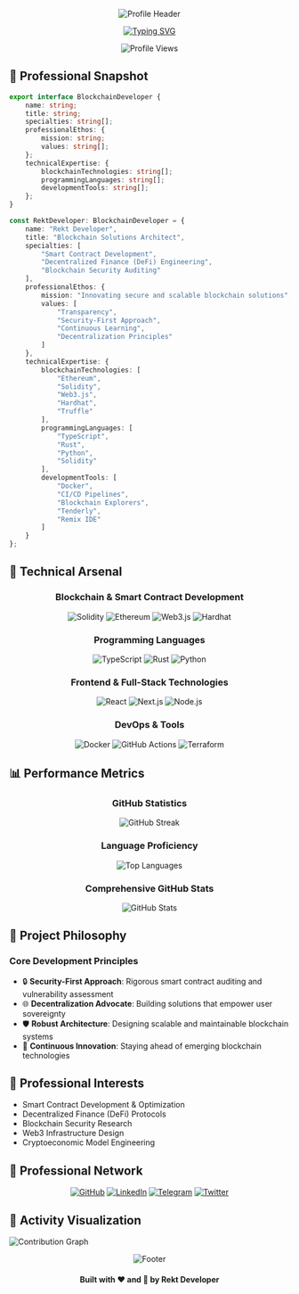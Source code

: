 <div align="center">

![Profile Header](https://capsule-render.vercel.app/api?type=waving&color=0:FF6B6B,100:4ECDC4&height=250&section=header&text=REKT%20DEVELOPER&fontSize=70&animation=twinkling&fontColor=ffffff&fontAlignY=35)

[![Typing SVG](https://readme-typing-svg.herokuapp.com?font=Fira+Code&weight=600&size=25&duration=3000&pause=1000&color=F7F7F7&center=true&vCenter=true&width=800&lines=Blockchain+%26+Web3+Innovator;Smart+Contract+Architecture+Specialist;Decentralized+Systems+Engineer;Security-First+Developer)](https://git.io/typing-svg)

![Profile Views](https://komarev.com/ghpvc/?username=Rekt-Developer&style=for-the-badge&color=blueviolet)
</div>

## 🌟 Professional Snapshot

```typescript
export interface BlockchainDeveloper {
    name: string;
    title: string;
    specialties: string[];
    professionalEthos: {
        mission: string;
        values: string[];
    };
    technicalExpertise: {
        blockchainTechnologies: string[];
        programmingLanguages: string[];
        developmentTools: string[];
    };
}

const RektDeveloper: BlockchainDeveloper = {
    name: "Rekt Developer",
    title: "Blockchain Solutions Architect",
    specialties: [
        "Smart Contract Development",
        "Decentralized Finance (DeFi) Engineering",
        "Blockchain Security Auditing"
    ],
    professionalEthos: {
        mission: "Innovating secure and scalable blockchain solutions",
        values: [
            "Transparency",
            "Security-First Approach",
            "Continuous Learning",
            "Decentralization Principles"
        ]
    },
    technicalExpertise: {
        blockchainTechnologies: [
            "Ethereum", 
            "Solidity", 
            "Web3.js", 
            "Hardhat", 
            "Truffle"
        ],
        programmingLanguages: [
            "TypeScript",
            "Rust",
            "Python",
            "Solidity"
        ],
        developmentTools: [
            "Docker",
            "CI/CD Pipelines",
            "Blockchain Explorers",
            "Tenderly",
            "Remix IDE"
        ]
    }
};
```

## 🔬 Technical Arsenal

<div align="center">

### Blockchain & Smart Contract Development
![Solidity](https://img.shields.io/badge/Solidity-363636?style=for-the-badge&logo=solidity&logoColor=white)
![Ethereum](https://img.shields.io/badge/Ethereum-3C3C3D?style=for-the-badge&logo=Ethereum&logoColor=white)
![Web3.js](https://img.shields.io/badge/Web3.js-F16822?style=for-the-badge&logo=web3dotjs&logoColor=white)
![Hardhat](https://img.shields.io/badge/Hardhat-FFF000?style=for-the-badge&logo=hardhat&logoColor=black)

### Programming Languages
![TypeScript](https://img.shields.io/badge/TypeScript-007ACC?style=for-the-badge&logo=typescript&logoColor=white)
![Rust](https://img.shields.io/badge/Rust-000000?style=for-the-badge&logo=rust&logoColor=white)
![Python](https://img.shields.io/badge/Python-3776AB?style=for-the-badge&logo=python&logoColor=white)

### Frontend & Full-Stack Technologies
![React](https://img.shields.io/badge/React-20232A?style=for-the-badge&logo=react&logoColor=61DAFB)
![Next.js](https://img.shields.io/badge/Next.js-000000?style=for-the-badge&logo=nextdotjs&logoColor=white)
![Node.js](https://img.shields.io/badge/Node.js-339933?style=for-the-badge&logo=nodedotjs&logoColor=white)

### DevOps & Tools
![Docker](https://img.shields.io/badge/Docker-2496ED?style=for-the-badge&logo=docker&logoColor=white)
![GitHub Actions](https://img.shields.io/badge/GitHub_Actions-2088FF?style=for-the-badge&logo=github-actions&logoColor=white)
![Terraform](https://img.shields.io/badge/Terraform-7B42BC?style=for-the-badge&logo=terraform&logoColor=white)
</div>

## 📊 Performance Metrics

<div align="center">

### GitHub Statistics
![GitHub Streak](https://streak-stats.demolab.com?user=Rekt-Developer&theme=radical&date_format=M%20j%5B%2C%20Y%5D&background=000000&ring=FF6B6B&fire=FF6B6B&currStreakLabel=FF6B6B&currStreakNum=FFFFFF)

### Language Proficiency
![Top Languages](https://github-readme-stats.vercel.app/api/top-langs/?username=Rekt-Developer&layout=compact&theme=vision-friendly-dark&bg_color=000000&title_color=FF6B6B)

### Comprehensive GitHub Stats
![GitHub Stats](https://github-readme-stats.vercel.app/api?username=Rekt-Developer&show_icons=true&theme=vision-friendly-dark&bg_color=000000&title_color=FF6B6B&icon_color=FF6B6B)
</div>

## 🚀 Project Philosophy

### Core Development Principles
- 🔒 **Security-First Approach**: Rigorous smart contract auditing and vulnerability assessment
- 🌐 **Decentralization Advocate**: Building solutions that empower user sovereignty
- 🛡️ **Robust Architecture**: Designing scalable and maintainable blockchain systems
- 🔬 **Continuous Innovation**: Staying ahead of emerging blockchain technologies

## 🌈 Professional Interests

- Smart Contract Development & Optimization
- Decentralized Finance (DeFi) Protocols
- Blockchain Security Research
- Web3 Infrastructure Design
- Cryptoeconomic Model Engineering

## 🤝 Professional Network

<div align="center">

[![GitHub](https://img.shields.io/badge/GitHub-100000?style=for-the-badge&logo=github&logoColor=white)](https://github.com/Rekt-Developer)
[![LinkedIn](https://img.shields.io/badge/LinkedIn-0077B5?style=for-the-badge&logo=linkedin&logoColor=white)]()
[![Telegram](https://img.shields.io/badge/Telegram-2CA5E0?style=for-the-badge&logo=telegram&logoColor=white)](https://t.me/RektDevelopers)
[![Twitter](https://img.shields.io/badge/Twitter-1DA1F2?style=for-the-badge&logo=twitter&logoColor=white)]()
</div>

## 🔭 Activity Visualization

![Contribution Graph](https://github-readme-activity-graph.vercel.app/graph?username=Rekt-Developer&theme=react-dark&bg_color=000000&color=FF6B6B&line=FF6B6B&point=FFFFFF)

<div align="center">

![Footer](https://capsule-render.vercel.app/api?type=waving&color=0:FF6B6B,100:4ECDC4&height=100&section=footer)

#### Built with ❤️ and 🔧 by Rekt Developer
</div>
